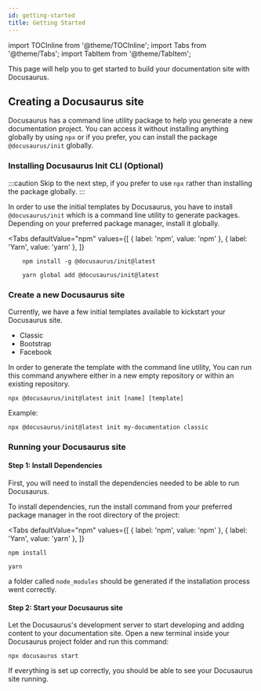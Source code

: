 ```yaml
---
id: getting-started 
title: Getting Started 
---
```


import TOCInline from '@theme/TOCInline';
import Tabs from '@theme/Tabs';
import TabItem from '@theme/TabItem';

This page will help you to get started to build your documentation site with Docusaurus.

## Creating a Docusaurus site

Docusaurus has a command line utility package to help you generate a new documentation project. You can access it without installing anything globally by using `npx` or if you prefer, you can install the package `@docusaurus/init` globally. 

### Installing Docusaurus Init CLI (Optional)

:::caution
Skip to the next step, if you prefer to use `npx` rather than installing the package globally.
:::

In order to use the initial templates by Docusaurus, you have to install `@docusaurus/init` which is a command line utility to generate packages. Depending on your preferred package manager, install it globally. 

<Tabs
    defaultValue="npm"
    values={[
        { label: 'npm', value: 'npm' },
        { label: 'Yarn', value: 'yarn' },
    ]}
>
<TabItem value="npm">

```shell
    npm install -g @docusaurus/init@latest
```

</TabItem>
<TabItem value="yarn">

```shell
    yarn global add @docusaurus/init@latest
```

</TabItem>
</Tabs>

### Create a new Docusaurus site

Currently, we have a few initial templates available to kickstart your Docusaurus site.

- Classic
- Bootstrap
- Facebook

In order to generate the template with the command line utility, You can run this command anywhere either in a new empty repository or within an existing repository.

```shell
npx @docusaurus/init@latest init [name] [template]
```

Example:

```shell
npx @docusaurus/init@latest init my-documentation classic
```

### Running your Docusaurus site

#### Step 1: Install Dependencies

First, you will need to install the dependencies needed to be able to run Docusaurus.

To install dependencies, run the install command from your preferred package manager in the root directory of the project:

<Tabs
    defaultValue="npm"
    values={[
        { label: 'npm', value: 'npm' },
        { label: 'Yarn', value: 'yarn' },
    ]}
>
<TabItem value="npm">

```shell
npm install
```

</TabItem>
<TabItem value="yarn">

```shell
yarn 
```

</TabItem>
</Tabs>

a folder called `node_modules` should be generated if the installation process went correctly.

#### Step 2: Start your Docusaurus site

Let the Docusaurus's development server to start developing and adding content to your documentation site. Open a new terminal inside your Docusaurus project folder and run this command:

```shell
npx docusaurus start
```

If everything is set up correctly, you should be able to see your Docusaurus site running. 
